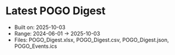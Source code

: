 # Latest POGO Digest
- Built on: 2025-10-03
- Range: 2024-06-01 → 2025-10-03
- Files: POGO_Digest.xlsx, POGO_Digest.csv, POGO_Digest.json, POGO_Events.ics
